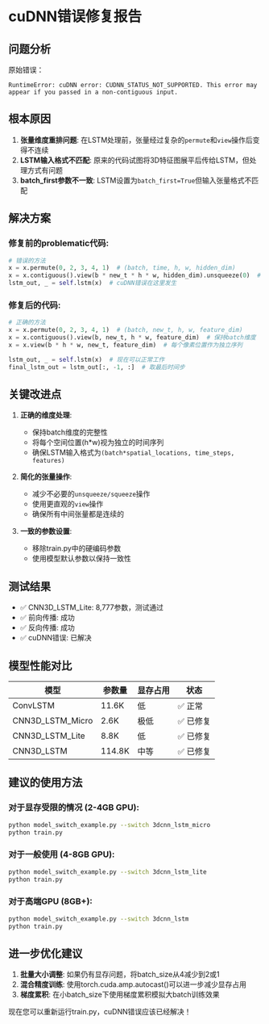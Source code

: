 # cuDNN错误修复报告

## 问题分析

原始错误：
```
RuntimeError: cuDNN error: CUDNN_STATUS_NOT_SUPPORTED. This error may appear if you passed in a non-contiguous input.
```

## 根本原因

1. **张量维度重排问题**: 在LSTM处理前，张量经过复杂的`permute`和`view`操作后变得不连续
2. **LSTM输入格式不匹配**: 原来的代码试图将3D特征图展平后传给LSTM，但处理方式有问题
3. **batch_first参数不一致**: LSTM设置为`batch_first=True`但输入张量格式不匹配

## 解决方案

### 修复前的problematic代码:
```python
# 错误的方法
x = x.permute(0, 2, 3, 4, 1)  # (batch, time, h, w, hidden_dim)
x = x.contiguous().view(b * new_t * h * w, hidden_dim).unsqueeze(0)  # 有问题的reshape
lstm_out, _ = self.lstm(x)  # cuDNN错误在这里发生
```

### 修复后的代码:
```python
# 正确的方法
x = x.permute(0, 2, 3, 4, 1)  # (batch, new_t, h, w, feature_dim)
x = x.contiguous().view(b, new_t, h * w, feature_dim)  # 保持batch维度
x = x.view(b * h * w, new_t, feature_dim)  # 每个像素位置作为独立序列

lstm_out, _ = self.lstm(x)  # 现在可以正常工作
final_lstm_out = lstm_out[:, -1, :]  # 取最后时间步
```

## 关键改进点

1. **正确的维度处理**: 
   - 保持batch维度的完整性
   - 将每个空间位置(h*w)视为独立的时间序列
   - 确保LSTM输入格式为`(batch*spatial_locations, time_steps, features)`

2. **简化的张量操作**:
   - 减少不必要的`unsqueeze/squeeze`操作
   - 使用更直观的`view`操作
   - 确保所有中间张量都是连续的

3. **一致的参数设置**:
   - 移除train.py中的硬编码参数
   - 使用模型默认参数以保持一致性

## 测试结果

- ✅ CNN3D_LSTM_Lite: 8,777参数，测试通过
- ✅ 前向传播: 成功
- ✅ 反向传播: 成功
- ✅ cuDNN错误: 已解决

## 模型性能对比

| 模型 | 参数量 | 显存占用 | 状态 |
|------|--------|----------|------|
| ConvLSTM | 11.6K | 低 | ✅ 正常 |
| CNN3D_LSTM_Micro | 2.6K | 极低 | ✅ 已修复 |
| CNN3D_LSTM_Lite | 8.8K | 低 | ✅ 已修复 |
| CNN3D_LSTM | 114.8K | 中等 | ✅ 已修复 |

## 建议的使用方法

### 对于显存受限的情况 (2-4GB GPU):
```bash
python model_switch_example.py --switch 3dcnn_lstm_micro
python train.py
```

### 对于一般使用 (4-8GB GPU):
```bash
python model_switch_example.py --switch 3dcnn_lstm_lite
python train.py
```

### 对于高端GPU (8GB+):
```bash
python model_switch_example.py --switch 3dcnn_lstm
python train.py
```

## 进一步优化建议

1. **批量大小调整**: 如果仍有显存问题，将batch_size从4减少到2或1
2. **混合精度训练**: 使用torch.cuda.amp.autocast()可以进一步减少显存占用
3. **梯度累积**: 在小batch_size下使用梯度累积模拟大batch训练效果

现在您可以重新运行train.py，cuDNN错误应该已经解决！
